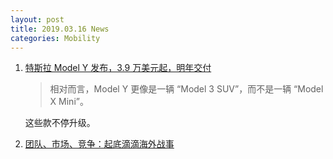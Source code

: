 ```yaml
---
layout: post
title: 2019.03.16 News
categories: Mobility
---
```


1. [特斯拉 Model Y 发布，3.9 万美元起，明年交付](https://www.huxiu.com/article/289053.html)

    > 相对而言，Model Y 更像是一辆 “Model 3 SUV”，而不是一辆 “Model X Mini”。

    这些款不停升级。

2. [团队、市场、竞争：起底滴滴海外战事](https://36kr.com/p/5185452.html)

